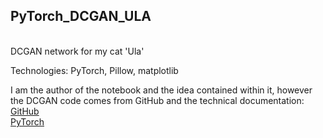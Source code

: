 <h2> PyTorch_DCGAN_ULA </h2><br>
DCGAN network for my cat 'Ula'<br>

Technologies: PyTorch, Pillow, matplotlib<br>

I am the author of the notebook and the idea contained within it, however the DCGAN code comes from GitHub and the technical documentation: <br>
<a href='https://github.com/pytorch/examples/issues/70'>GitHub</a> <br>
<a href='https://pytorch.org/tutorials/beginner/dcgan_faces_tutorial.html'>PyTorch</a>
